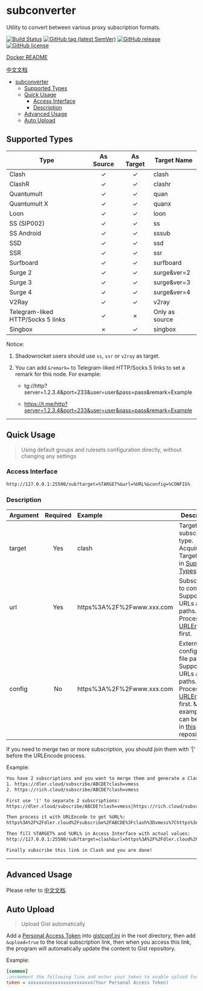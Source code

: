 # subconverter

Utility to convert between various proxy subscription formats.

[![Build Status](https://github.com/tindy2013/subconverter/actions/workflows/build.yml/badge.svg)](https://github.com/tindy2013/subconverter/actions)
[![GitHub tag (latest SemVer)](https://img.shields.io/github/tag/tindy2013/subconverter.svg)](https://github.com/tindy2013/subconverter/tags)
[![GitHub release](https://img.shields.io/github/release/tindy2013/subconverter.svg)](https://github.com/tindy2013/subconverter/releases)
[![GitHub license](https://img.shields.io/github/license/tindy2013/subconverter.svg)](https://github.com/tindy2013/subconverter/blob/master/LICENSE)

[Docker README](https://github.com/tindy2013/subconverter/blob/master/README-docker.md)

[中文文档](https://github.com/tindy2013/subconverter/blob/master/README-cn.md)

- [subconverter](#subconverter)
  - [Supported Types](#supported-types)
  - [Quick Usage](#quick-usage)
    - [Access Interface](#access-interface)
    - [Description](#description)
  - [Advanced Usage](#advanced-usage)
  - [Auto Upload](#auto-upload)

## Supported Types

| Type                              | As Source | As Target    | Target Name    |
|-----------------------------------|:---------:| :----------: |----------------|
| Clash                             |     ✓     |      ✓       | clash          |
| ClashR                            |     ✓     |      ✓       | clashr         |
| Quantumult                        |     ✓     |      ✓       | quan           |
| Quantumult X                      |     ✓     |      ✓       | quanx          |
| Loon                              |     ✓     |      ✓       | loon           |
| SS (SIP002)                       |     ✓     |      ✓       | ss             |
| SS Android                        |     ✓     |      ✓       | sssub          |
| SSD                               |     ✓     |      ✓       | ssd            |
| SSR                               |     ✓     |      ✓       | ssr            |
| Surfboard                         |     ✓     |      ✓       | surfboard      |
| Surge 2                           |     ✓     |      ✓       | surge&ver=2    |
| Surge 3                           |     ✓     |      ✓       | surge&ver=3    |
| Surge 4                           |     ✓     |      ✓       | surge&ver=4    |
| V2Ray                             |     ✓     |      ✓       | v2ray          |
| Telegram-liked HTTP/Socks 5 links |     ✓     |      ×       | Only as source |
| Singbox                           |     ×      |      ✓       | singbox        |
Notice:

1. Shadowrocket users should use `ss`, `ssr` or `v2ray` as target.

2. You can add `&remark=` to Telegram-liked HTTP/Socks 5 links to set a remark for this node. For example:

   - tg://http?server=1.2.3.4&port=233&user=user&pass=pass&remark=Example

   - https://t.me/http?server=1.2.3.4&port=233&user=user&pass=pass&remark=Example


---

## Quick Usage

> Using default groups and rulesets configuration directly, without changing any settings

### Access Interface

```txt
http://127.0.0.1:25500/sub?target=%TARGET%&url=%URL%&config=%CONFIG%
```

### Description

| Argument | Required | Example | Description |
| -------- | :------: | :------ | ----------- |
| target   | Yes      | clash   | Target subscription type. Acquire from Target Name in [Supported Types](#supported-types). |
| url      | Yes      | https%3A%2F%2Fwww.xxx.com | Subscription to convert. Supports URLs and file paths. Process with [URLEncode](https://www.urlencoder.org/) first. |
| config   | No       | https%3A%2F%2Fwww.xxx.com | External configuration file path. Supports URLs and file paths. Process with [URLEncode](https://www.urlencoder.org/) first. More examples can be found in [this](https://github.com/lzdnico/subconverteriniexample) repository. |

If you need to merge two or more subscription, you should join them with '|' before the URLEncode process.

Example:

```txt
You have 2 subscriptions and you want to merge them and generate a Clash subscription:
1. https://dler.cloud/subscribe/ABCDE?clash=vmess
2. https://rich.cloud/subscribe/ABCDE?clash=vmess

First use '|' to separate 2 subscriptions:
https://dler.cloud/subscribe/ABCDE?clash=vmess|https://rich.cloud/subscribe/ABCDE?clash=vmess

Then process it with URLEncode to get %URL%:
https%3A%2F%2Fdler.cloud%2Fsubscribe%2FABCDE%3Fclash%3Dvmess%7Chttps%3A%2F%2Frich.cloud%2Fsubscribe%2FABCDE%3Fclash%3Dvmess

Then fill %TARGET% and %URL% in Access Interface with actual values:
http://127.0.0.1:25500/sub?target=clash&url=https%3A%2F%2Fdler.cloud%2Fsubscribe%2FABCDE%3Fclash%3Dvmess%7Chttps%3A%2F%2Frich.cloud%2Fsubscribe%2FABCDE%3Fclash%3Dvmess

Finally subscribe this link in Clash and you are done!
```

---

## Advanced Usage

Please refer to [中文文档](https://github.com/tindy2013/subconverter/blob/master/README-cn.md#%E8%BF%9B%E9%98%B6%E7%94%A8%E6%B3%95).

## Auto Upload

> Upload Gist automatically

Add a [Personal Access Token](https://github.com/settings/tokens/new) into [gistconf.ini](./gistconf.ini) in the root directory, then add `&upload=true` to the local subscription link, then when you access this link, the program will automatically update the content to Gist repository.

Example:

```ini
[common]
;uncomment the following line and enter your token to enable upload function
token = xxxxxxxxxxxxxxxxxxxxxxxx(Your Personal Access Token)
```
